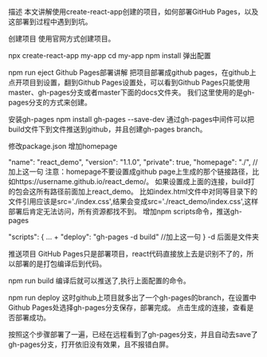 描述
本文讲解使用create-react-app创建的项目，如何部署GitHub Pages，以及这部署到过程中遇到到坑。

创建项目
使用官网方式创建项目。

npx create-react-app my-app
cd my-app
npm install
弹出配置

npm run eject
Github Pages部署讲解
把项目部署成github pages，在github上点开项目到设置，翻到Github Pages设置处，可以看到Github Pages只能使用master、gh-pages分支或者master下面的docs文件夹。
我们这里使用的是gh-pages分支的方式来创建。

安装gh-pages
npm install gh-pages --save-dev
通过gh-pages中间件可以把build文件下到文件推送到github，并且创建gh-pages branch。

修改package.json
增加homepage

  "name": "react_demo",
  "version": "1.1.0",
  "private": true,
  "homepage": "./",  //加上这一句
注意：homepage不要设置成github page上生成的那个链接路径，比如https://username.github.io/react_demo/。
如果设置成上面的连接，build打的包会这所有路径前面加上react_demo。
比如index.html文件中对同等目录下的文件引用应该是src='./index.css',结果会变成src='./react_demo/index.css',这样部署后肯定无法访问，所有资源都找不到。
增加npm scripts命令，推送gh-pages

"scripts": {
        ...
     + "deploy": "gh-pages -d build" //加上这一句
}
-d 后面是文件夹

推送项目
GitHub Pages只是部署项目，react代码直接放上去是识别不了的，所以部署的是打包编译后到代码。

npm run build
编译后就可以推送了,执行上面配置的命令。

npm run deploy
这时github上项目就多出了一个gh-pages的branch，在设置中Github Pages处选择gh-pages分支保存，部署完成。
点击生成的连接，查看是否部署成功。


按照这个步骤部署了一遍，已经在远程看到了gh-pages分支，并且自动去save了gh-pages分支，打开依旧没有效果，且不报错白屏。